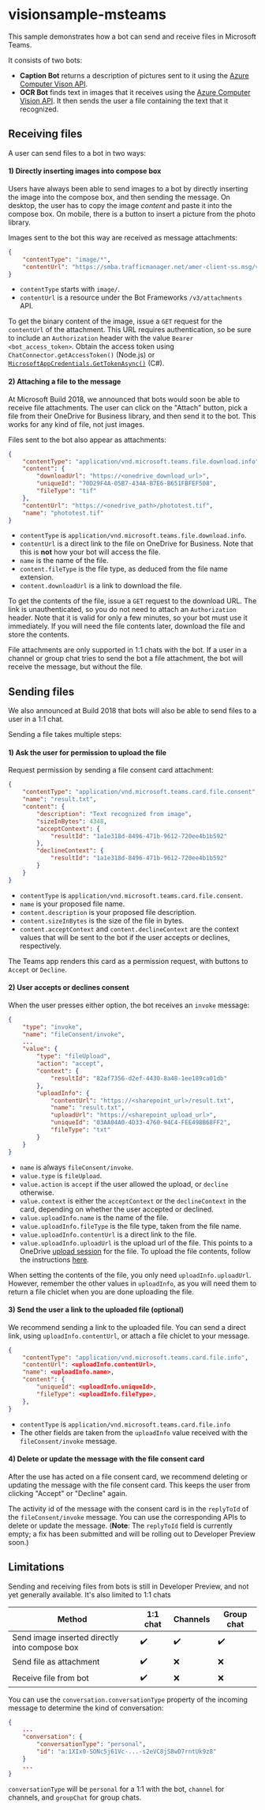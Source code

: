 # visionsample-msteams

This sample demonstrates how a bot can send and receive files in Microsoft Teams.

It consists of two bots:
* **Caption Bot** returns a description of pictures sent to it using the [Azure Computer Vison API](https://docs.microsoft.com/en-us/azure/cognitive-services/Computer-vision/Home#generating-descriptions).
* **OCR Bot** finds text in images that it receives using the [Azure Computer Vision API](https://docs.microsoft.com/en-us/azure/cognitive-services/Computer-vision/Home#optical-character-recognition-ocr). It then sends the user a file containing the text that it recognized.

## Receiving files
A user can send files to a bot in two ways:

#### 1) Directly inserting images into compose box
Users have always been able to send images to a bot by directly inserting the image into the compose box, and then sending the message. On desktop, the user has to copy the image *content* and paste it into the compose box. On mobile, there is a button to insert a picture from the photo library.

Images sent to the bot this way are received as message attachments:
```json
{
    "contentType": "image/*",
    "contentUrl": "https://smba.trafficmanager.net/amer-client-ss.msg/v3/attachments/0-cus-d7-e0ee4ec513aecf2e64124d1b11de2878/views/original"
}
``` 
* `contentType` starts with `image/`.
* `contentUrl` is a resource under the Bot Frameworks `/v3/attachments` API.

To get the binary content of the image, issue a `GET` request for the `contentUrl` of the attachment. This URL requires authentication, so be sure to include an `Authorization` header with the value `Bearer <bot_access_token>`. Obtain the access token using `ChatConnector.getAccessToken()` (Node.js) or [`MicrosoftAppCredentials.GetTokenAsync()`](https://docs.botframework.com/en-us/csharp/builder/sdkreference/db/d61/class_microsoft_1_1_bot_1_1_connector_1_1_microsoft_app_credentials.html#ac12485b537fc010eea4bff2954f8f4fc) (C#).

#### 2) Attaching a file to the message
At Microsoft Build 2018, we announced that bots would soon be able to receive file attachments. The user can click on the "Attach" button, pick a file from their OneDrive for Business library, and then send it to the bot. This works for any kind of file, not just images.

Files sent to the bot also appear as attachments:
```json
{
    "contentType": "application/vnd.microsoft.teams.file.download.info",
    "content": {
        "downloadUrl": "https://<onedrive_download_url>",
        "uniqueId": "70D29F4A-05B7-434A-B7E6-B651FBFEF508",
        "fileType": "tif"
    },
    "contentUrl": "https://<onedrive_path>/phototest.tif",
    "name": "phototest.tif"
}
 ``` 
 * `contentType` is `application/vnd.microsoft.teams.file.download.info`.
 * `contentUrl` is a direct link to the file on OneDrive for Business. Note that this is **not** how your bot will access the file.
 * `name` is the name of the file.
 * `content.fileType` is the file type, as deduced from the file name extension.
 * `content.downloadUrl` is a link to download the file. 
 
 To get the contents of the file, issue a `GET` request to the download URL. The link is unauthenticated, so you do not need to attach an `Authorization` header. Note that it is valid for only a few minutes, so your bot must use it immediately. If you will need the file contents later, download the file and store the contents.

File attachments are only supported in 1:1 chats with the bot. If a user in a channel or group chat tries to send the bot a file attachment, the bot will receive the message, but without the file.

## Sending files
We also announced at Build 2018 that bots will also be able to send files to a user in a 1:1 chat.

Sending a file takes multiple steps:

#### 1) Ask the user for permission to upload the file
Request permission by sending a file consent card attachment:
```json
{
    "contentType": "application/vnd.microsoft.teams.card.file.consent",
    "name": "result.txt",
    "content": {
        "description": "Text recognized from image",
        "sizeInBytes": 4348,
        "acceptContext": {
            "resultId": "1a1e318d-8496-471b-9612-720ee4b1b592"
        },
        "declineContext": {
            "resultId": "1a1e318d-8496-471b-9612-720ee4b1b592"
        }
    }
}
```
* `contentType` is `application/vnd.microsoft.teams.card.file.consent`.
* `name` is your proposed file name.
* `content.description` is your proposed file description.
* `content.sizeInBytes` is the size of the file in bytes. 
* `content.acceptContext` and `content.declineContext` are the context values that will be sent to the bot if the user accepts or declines, respectively.

The Teams app renders this card as a permission request, with buttons to `Accept` or `Decline`.

#### 2) User accepts or declines consent
When the user presses either option, the bot receives an `invoke` message:
```json
{
    "type": "invoke",
    "name": "fileConsent/invoke",
    ...
    "value": {
        "type": "fileUpload",
        "action": "accept",
        "context": {
            "resultId": "82af7356-d2ef-4430-8a48-1ee189ca01db"
        },
        "uploadInfo": {
            "contentUrl": "https://<sharepoint_url>/result.txt",
            "name": "result.txt",
            "uploadUrl": "https://<sharepoint_upload_url>",
            "uniqueId": "03AA04A0-4D33-4760-94C4-FEE498B68FF2",
            "fileType": "txt"
        }
    }
}
```
* `name` is always `fileConsent/invoke`.
* `value.type` is `fileUpload`.
* `value.action` is `accept` if the user allowed the upload, or `decline` otherwise.
* `value.context` is either the `acceptContext` or the `declineContext` in the card, depending on whether the user accepted or declined.
* `value.uploadInfo.name` is the name of the file.
* `value.uploadInfo.fileType` is the file type, taken from the file name.
* `value.uploadInfo.contentUrl` is a direct link to the file.
* `value.uploadInfo.uploadUrl` is the upload url of the file. This points to a OneDrive [upload session](https://docs.microsoft.com/en-us/onedrive/developer/rest-api/api/driveitem_createuploadsession) for the file. To upload the file contents, follow the instructions [here](https://docs.microsoft.com/en-us/onedrive/developer/rest-api/api/driveitem_createuploadsession#upload-bytes-to-the-upload-session).

When setting the contents of the file, you only need `uploadInfo.uploadUrl`. However, remember the other values in `uploadInfo`, as you will need them to return a file chiclet when you are done uploading the file.

#### 3) Send the user a link to the uploaded file (optional)
We recommend sending a link to the uploaded file. You can send a direct link, using `uploadInfo.contentUrl`, or attach a file chiclet to your message.
```json
{
    "contentType": "application/vnd.microsoft.teams.card.file.info",
    "contentUrl": <uploadInfo.contentUrl>,
    "name": <uploadInfo.name>,
    "content": {
        "uniqueId": <uploadInfo.uniqueId>,
        "fileType": <uploadInfo.fileType>,
    },
}
```
* `contentType` is `application/vnd.microsoft.teams.card.file.info`
* The other fields are taken from the `uploadInfo` value received with the `fileConsent/invoke` message.

#### 4) Delete or update the message with the file consent card
After the use has acted on a file consent card, we recommend deleting or updating the message with the file consent card. This keeps the user from clicking "Accept" or "Decline" again.

The activity id of the message with the consent card is in the `replyToId` of the `fileConsent/invoke` message. You can use the corresponding APIs to delete or update the message. (**Note**: The `replyToId` field is currently empty; a fix has been submitted and will be rolling out to Developer Preview soon.)

## Limitations

Sending and receiving files from bots is still in Developer Preview, and not yet generally available. It's also limited to 1:1 chats

| Method | 1:1 chat | Channels | Group chat |
|---|---|---|---|
| Send image inserted directly into compose box | ✔️ | ✔️ | ✔️ |
| Send file as attachment | ✔️ | ❌ | ❌ |
| Receive file from bot | ✔️ | ❌ | ❌ |

You can use the `conversation.conversationType` property of the incoming message to determine the kind of conversation:
```json
{
    ...
    "conversation": {
        "conversationType": "personal",
        "id": "a:1XIx0-SONc5j61Vc-...-s2eVC8jS8wD7rntUk9z8"
    }
    ...
}
```
`conversationType` will be `personal` for a 1:1 with the bot, `channel` for channels, and `groupChat` for group chats.